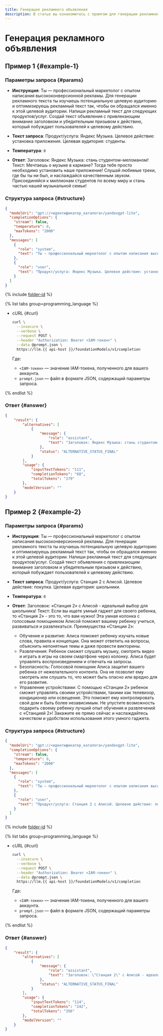 ```yaml
---
title: Генерация рекламного объявления
description: В статье вы ознакомитесь с промтом для генерации рекламного объявления.
---
```


# Генерация рекламного объявления

## Пример 1 {#example-1}

### Параметры запроса {#params}

* **Инструкция**: Ты — профессиональный маркетолог с опытом написания высококонверсионной рекламы. Для генерации рекламного текста ты изучаешь потенциальную целевую аудиторию и оптимизируешь рекламный текст так, чтобы он обращался именно к этой целевой аудитории. Напиши рекламный текст для следующих продуктов/услуг. Создай текст объявления с привлекающим внимание заголовком и убедительным призывом к действию, который побуждает пользователей к целевому действию.

* **Текст запроса**: Продукт/услуга: Яндекс Музыка. Целевое действие: установка приложения. Целевая аудитория: студенты.

* **Температура**: `0`

* **Ответ**: Заголовок: Яндекс Музыка: стань студентом-меломаном!
  Текст: Мечтаешь о музыке в кармане? Тогда тебе просто необходимо установить наше приложение! Слушай любимые треки, где бы ты ни был, и наслаждайся качественным звуком. Присоединяйся к миллионам студентов по всему миру и стань частью нашей музыкальной семьи!

### Структура запроса {#structure}

```json
{
  "modelUri": "gpt://<идентификатор_каталога>/yandexgpt-lite",
  "completionOptions": {
    "stream": false,
    "temperature": 0,
    "maxTokens": "2000"
  },
  "messages": [
    {
      "role": "system",
      "text": "Ты — профессиональный маркетолог с опытом написания высококонверсионной рекламы. Для генерации рекламного текста ты изучаешь потенциальную целевую аудиторию и оптимизируешь рекламный текст так, чтобы он обращался именно к этой целевой аудитории. Напиши рекламный текст для следующих продуктов/услуг. Создай текст объявления с привлекающим внимание заголовком и убедительным призывом к действию, который побуждает пользователей к целевому действию."
    },
    {
      "role": "user",
      "text": "Продукт/услуга: Яндекс Музыка. Целевое действие: установка приложения. Целевая аудитория: студенты."
    }
  ]
}
```

{% include [folder-id](../../../_includes/ai-studio/yandexgpt/folder-id.md) %}

{% list tabs group=programming_language %}

- cURL {#curl}

  ```bash
  curl \
    --insecure \
    --verbose \
    --request POST \
    --header "Authorization: Bearer <IAM-токен>" \
    --data @prompt.json \
    https://llm.{{ api-host }}/foundationModels/v1/completion
  ```

  Где:

  * `<IAM-токен>` — значение IAM-токена, полученного для вашего аккаунта.
  * `prompt.json` — файл в формате JSON, содержащий параметры запроса.

{% endlist %}

### Ответ {#answer}

```json
{
    "result": {
        "alternatives": [
            {
                "message": {
                    "role": "assistant",
                    "text": "Заголовок: Яндекс Музыка: стань студентом-меломаном!\n\nТекст: Мечтаешь о музыке в кармане? Тогда тебе просто необходимо установить наше приложение! Слушай любимые треки, где бы ты ни был, и наслаждайся качественным звуком. Присоединяйся к миллионам студентов по всему миру и стань частью нашей музыкальной семьи!"
                },
                "status": "ALTERNATIVE_STATUS_FINAL"
            }
        ],
        "usage": {
            "inputTextTokens": "111",
            "completionTokens": "68",
            "totalTokens": "179"
        },
        "modelVersion": ""
    }
}
```

## Пример 2 {#example-2}

### Параметры запроса {#params}

* **Инструкция**: Ты — профессиональный маркетолог с опытом написания высококонверсионной рекламы. Для генерации рекламного текста ты изучаешь потенциальную целевую аудиторию и оптимизируешь рекламный текст так, чтобы он обращался именно к этой целевой аудитории. Напиши рекламный текст для следующих продуктов/услуг. Создай текст объявления с привлекающим внимание заголовком и убедительным призывом к действию, который побуждает пользователей к целевому действию.

* **Текст запроса**: Продукт/услуга: Станция 2 с Алисой. Целевое действие: покупка. Целевая аудитория: школьники.

* **Температура**: `0`

* **Ответ**: Заголовок: «Станция 2» с Алисой - идеальный выбор для школьника!
  Текст: Если вы ищете умный гаджет для своего ребенка, то «Станция 2» - это то, что вам нужно! Эта умная колонка с голосовым помощником Алисой поможет вашему ребенку учиться, развиваться и развлекаться.
  Преимущества «Станции 2»:
  - Обучение и развитие: Алиса поможет ребенку изучать новые слова, правила и концепции. Она может ответить на вопросы, объяснить непонятные темы и даже провести викторины.
  - Развлечения: Ребенок сможет слушать музыку, смотреть видео и играть в игры на своем смартфоне через колонку. Алиса будет управлять воспроизведением и отвечать на запросы.
  - Безопасность: Голосовой помощник Алиса защитит вашего ребенка от нежелательного контента. Она не позволит ему смотреть или слушать то, что может быть опасно или вредно для его развития.
  - Управление устройствами: С помощью «Станции 2» ребенок сможет управлять своими устройствами, такими как телевизор, кондиционер или освещение. Это поможет ему контролировать свой дом и быть более независимым.
  Не упустите возможность подарить своему ребенку лучший опыт обучения и развлечений с «Станцией 2»! Закажите ее прямо сейчас и наслаждайтесь качеством и удобством использования этого умного гаджета.

### Структура запроса {#structure}

```json
{
  "modelUri": "gpt://<идентификатор_каталога>/yandexgpt-lite",
  "completionOptions": {
    "stream": false,
    "temperature": 0,
    "maxTokens": "2000"
  },
  "messages": [
    {
      "role": "system",
      "text": "Ты — профессиональный маркетолог с опытом написания высококонверсионной рекламы. Для генерации рекламного текста ты изучаешь потенциальную целевую аудиторию и оптимизируешь рекламный текст так, чтобы он обращался именно к этой целевой аудитории. Напиши рекламный текст для следующих продуктов/услуг. Создай текст объявления с привлекающим внимание заголовком и убедительным призывом к действию, который побуждает пользователей к целевому действию."
    },
    {
      "role": "user",
      "text": "Продукт/услуга: Станция 2 с Алисой. Целевое действие: покупка. Целевая аудитория: школьники."
    }
  ]
}
```

{% include [folder-id](../../../_includes/ai-studio/yandexgpt/folder-id.md) %}

{% list tabs group=programming_language %}

- cURL {#curl}

  ```bash
  curl \
    --insecure \
    --verbose \
    --request POST \
    --header "Authorization: Bearer <IAM-токен>" \
    --data @prompt.json \
    https://llm.{{ api-host }}/foundationModels/v1/completion
  ```

  Где:

  * `<IAM-токен>` — значение IAM-токена, полученного для вашего аккаунта.
  * `prompt.json` — файл в формате JSON, содержащий параметры запроса.

{% endlist %}

### Ответ {#answer}

```json
{
    "result": {
        "alternatives": [
            {
                "message": {
                    "role": "assistant",
                    "text": "Заголовок: \"Станция 2\" с Алисой - идеальный выбор для школьника!\n\nТекст: Если вы ищете умный гаджет для своего ребенка, то \"Станция 2\" - это то, что вам нужно! Эта умная колонка с голосовым помощником Алисой поможет вашему ребенку учиться, развиваться и развлекаться.\n\nПреимущества \"Станции 2\":\n\n- Обучение и развитие: Алиса поможет ребенку изучать новые слова, правила и концепции. Она может ответить на вопросы, объяснить непонятные темы и даже провести викторины.\n- Развлечения: Ребенок сможет слушать музыку, смотреть видео и играть в игры на своем смартфоне через колонку. Алиса будет управлять воспроизведением и отвечать на запросы.\n- Безопасность: Голосовой помощник Алиса защитит вашего ребенка от нежелательного контента. Она не позволит ему смотреть или слушать то, что может быть опасно или вредно для его развития.\n- Управление устройствами: С помощью \"Станции 2\" ребенок сможет управлять своими устройствами, такими как телевизор, кондиционер или освещение. Это поможет ему контролировать свой дом и быть более независимым.\nНе упустите возможность подарить своему ребенку лучший опыт обучения и развлечений с \"Станцией 2\"! Закажите ее прямо сейчас и наслаждайтесь качеством и удобством использования этого умного гаджета."
                },
                "status": "ALTERNATIVE_STATUS_FINAL"
            }
        ],
        "usage": {
            "inputTextTokens": "114",
            "completionTokens": "242",
            "totalTokens": "356"
        },
        "modelVersion": ""
    }
}
```
